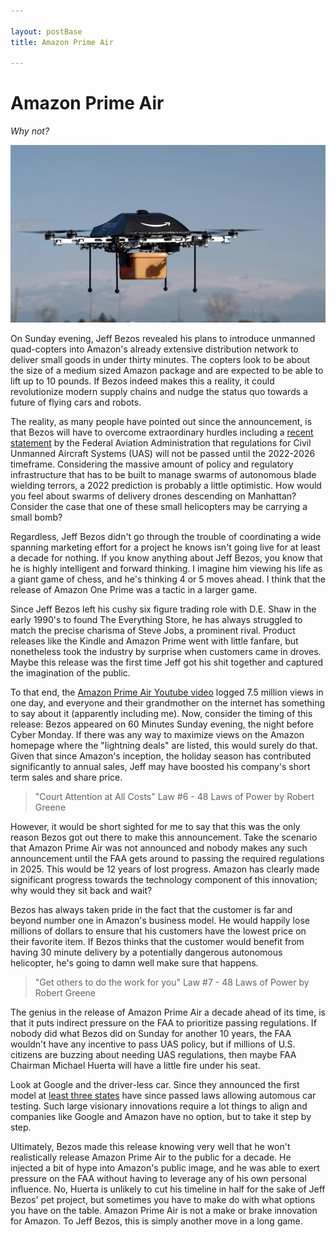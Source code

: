 ```yaml
---

layout: postBase
title: Amazon Prime Air

---
```


# Amazon Prime Air
*Why not?*

 ![Amazon Prime](/img/prime1.jpg "Amazon Prime Air")

On Sunday evening, Jeff Bezos revealed his plans to introduce unmanned quad-copters into Amazon's already extensive distribution network to deliver small goods in under thirty minutes. The copters look to be about the size of a medium sized Amazon package and are expected to be able to lift up to 10 pounds. If Bezos indeed makes this a reality, it could revolutionize modern supply chains and nudge the status quo towards a future of flying cars and robots. 

The reality, as many people have pointed out since the announcement, is that Bezos will have to overcome extraordinary hurdles including a [recent statement](http://msnbcmedia.msn.com/i/MSNBC/Sections/NEWS/A_U.S.%20news/A_U.S.%20news/US-news-PDFs/131201_FAA_Drones_Roadmap_2013.pdf) by the Federal Aviation Administration that regulations for Civil Unmanned Aircraft Systems (UAS) will not be passed until the 2022-2026 timeframe. Considering the massive amount of policy and regulatory infrastructure that has to be built to manage swarms of autonomous blade wielding terrors, a 2022 prediction is probably a little optimistic. How would you feel about swarms of delivery drones descending on Manhattan? Consider the case that one of these small helicopters may be carrying a small bomb? 

Regardless, Jeff Bezos didn't go through the trouble of coordinating a wide spanning marketing effort for a project he knows isn't going live for at least a decade for nothing. If you know anything about Jeff Bezos, you know that he is highly intelligent and forward thinking. I imagine him viewing his life as a giant game of chess, and he's thinking 4 or 5 moves ahead. I think that the release of Amazon One Prime was a tactic in a larger game. 

Since Jeff Bezos left his cushy six figure trading role with D.E. Shaw in the early 1990's to found The Everything Store, he has always struggled to match the precise charisma of Steve Jobs, a prominent rival. Product releases like the Kindle and Amazon Prime went with little fanfare, but nonetheless took the industry by surprise when customers came in droves. Maybe this release was the first time Jeff got his shit together and captured the imagination of the public. 

To that end, the [Amazon Prime Air Youtube video](http://www.youtube.com/watch?v=98BIu9dpwHU) logged 7.5 million views in one day, and everyone and their grandmother on the internet has something to say about it (apparently including me). Now, consider the timing of this release: Bezos appeared on 60 Minutes Sunday evening, the night before Cyber Monday. If there was any way to maximize views on the Amazon homepage where the "lightning deals" are listed, this would surely do that. Given that since Amazon's inception, the holiday season has contributed significantly to annual sales, Jeff may have boosted his company's short term sales and share price. 

> "Court Attention at All Costs" Law #6 - 48 Laws of Power by Robert Greene

However, it would be short sighted for me to say that this was the only reason Bezos got out there to make this announcement. Take the scenario that Amazon Prime Air was not announced and nobody makes any such announcement until the FAA gets around to passing the required regulations in 2025. This would be 12 years of lost progress. Amazon has clearly made significant progress towards the technology component of this innovation; why would they sit back and wait? 

Bezos has always taken pride in the fact that the customer is far and beyond number one in Amazon's business model. He would happily lose millions of dollars to ensure that his customers have the lowest price on their favorite item. If Bezos thinks that the customer would benefit from having 30 minute delivery by a potentially dangerous autonomous helicopter, he's going to damn well make sure that happens. 

> "Get others to do the work for you" Law #7 - 48 Laws of Power by Robert Greene

The genius in the release of Amazon Prime Air a decade ahead of its time, is that it puts indirect pressure on the FAA to prioritize passing regulations. If nobody did what Bezos did on Sunday for another 10 years, the FAA wouldn't have any incentive to pass UAS policy, but if millions of U.S. citizens are buzzing about needing UAS regulations, then maybe FAA Chairman Michael Huerta will have a little fire under his seat. 

Look at Google and the driver-less car. Since they announced the first model at [least three states](http://finance.yahoo.com/news/california-governor-signs-driverless-cars-225332005.html) have since passed laws allowing automous car testing. Such large visionary innovations require a lot things to align and companies like Google and Amazon have no option, but to take it step by step. 

Ultimately, Bezos made this release knowing very well that he won't realistically release Amazon Prime Air to the public for a decade. He injected a bit of hype into Amazon's public image, and he was able to exert pressure on the FAA without having to leverage any of his own personal influence. No, Huerta is unlikely to cut his timeline in half for the sake of Jeff Bezos' pet project, but sometimes you have to make do with what options you have on the table. Amazon Prime Air is not a make or brake innovation for Amazon. To Jeff Bezos, this is simply another move in a long game.